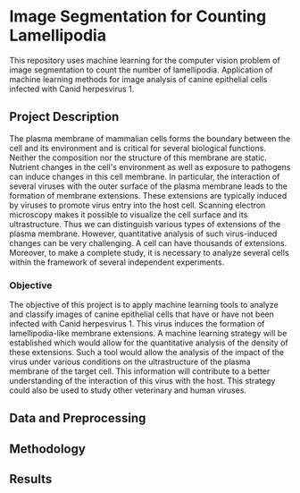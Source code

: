# Image Segmentation for Counting Lamellipodia
This repository uses machine learning for the computer vision problem of image segmentation to count the number of lamellipodia. Application of machine learning methods for image analysis of canine epithelial cells infected with Canid herpesvirus 1. 

## Project Description
The plasma membrane of mammalian cells forms the boundary between the cell and its environment and is critical for several biological functions. Neither the composition nor the structure of this membrane are static. Nutrient changes in the cell's environment as well as exposure to pathogens can induce changes in this cell membrane. In particular, the interaction of several viruses with the outer surface of the plasma membrane leads to the formation of membrane extensions. These extensions are typically induced by viruses to promote virus entry into the host cell. Scanning electron microscopy makes it possible to visualize the cell surface and its ultrastructure. Thus we can distinguish various types of extensions of the plasma membrane. However, quantitative analysis of such virus-induced changes can be very challenging. A cell can have thousands of extensions. Moreover, to make a complete study, it is necessary to analyze several cells within the framework of several independent experiments. 

### Objective
The objective of this project is to apply machine learning tools to analyze and classify images of canine epithelial cells that have or have not been infected with Canid herpesvirus 1. This virus induces the formation of lamellipodia-like membrane extensions. A machine learning strategy will be established which would allow for the quantitative analysis of the density of these extensions. Such a tool would allow the analysis of the impact of the virus under various conditions on the ultrastructure of the plasma membrane of the target cell. This information will contribute to a better understanding of the interaction of this virus with the host. This strategy could also be used to study other veterinary and human viruses.

## Data and Preprocessing


## Methodology


## Results
